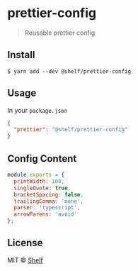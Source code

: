 # prettier-config

> Reusable prettier config

## Install

```
$ yarn add --dev @shelf/prettier-config
```

## Usage

In your `package.json`

```json
{
  "prettier": "@shelf/prettier-config"
}
```

## Config Content

```js
module.exports = {
  printWidth: 100,
  singleQuote: true,
  bracketSpacing: false,
  trailingComma: 'none',
  parser: 'typescript',
  arrowParens: 'avoid'
};
```

## License

MIT © [Shelf](https://shelf.io)
